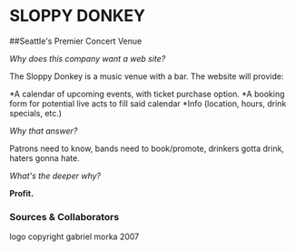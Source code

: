 # **SLOPPY DONKEY**

##Seattle's Premier Concert Venue

*Why does this company want a web site?*

The Sloppy Donkey is a music venue with a bar. The website will provide:

*A calendar of upcoming events, with ticket purchase option.
*A booking form for potential live acts to fill said calendar
*Info (location, hours, drink specials, etc.)

*Why that answer?*

Patrons need to know, bands need to book/promote, drinkers gotta drink, haters gonna hate.

*What's the deeper why?*

**Profit.**





### Sources & Collaborators
logo copyright gabriel morka 2007
